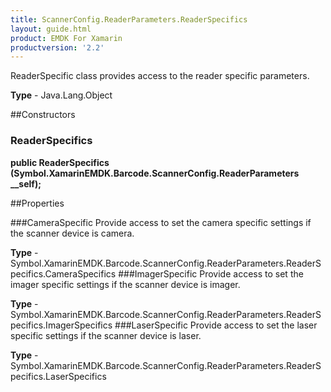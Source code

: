 ```yaml
---
title: ScannerConfig.ReaderParameters.ReaderSpecifics
layout: guide.html 
product: EMDK For Xamarin 
productversion: '2.2' 
---
```

ReaderSpecific class provides access to the reader specific parameters.

**Type** - Java.Lang.Object

##Constructors
### ReaderSpecifics 
**public ReaderSpecifics (Symbol.XamarinEMDK.Barcode.ScannerConfig.ReaderParameters __self);**

##Properties

###CameraSpecific
Provide access to set the camera specific settings if the scanner device is camera.

**Type** - Symbol.XamarinEMDK.Barcode.ScannerConfig.ReaderParameters.ReaderSpecifics.CameraSpecifics
###ImagerSpecific
Provide access to set the imager specific settings if the scanner device is imager.

**Type** - Symbol.XamarinEMDK.Barcode.ScannerConfig.ReaderParameters.ReaderSpecifics.ImagerSpecifics
###LaserSpecific
Provide access to set the laser specific settings if the scanner device is laser.

**Type** - Symbol.XamarinEMDK.Barcode.ScannerConfig.ReaderParameters.ReaderSpecifics.LaserSpecifics


